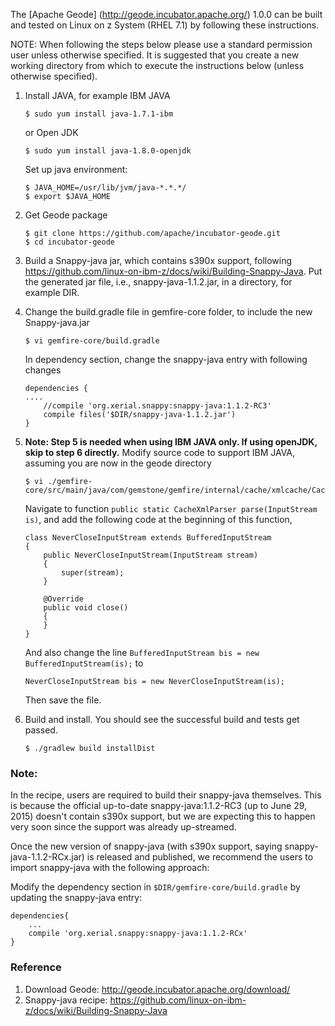 The [Apache Geode] (http://geode.incubator.apache.org/) 1.0.0 can be built and tested on Linux on z System (RHEL 7.1) by following these instructions.

NOTE: When following the steps below please use a standard permission user unless otherwise specified. It is suggested that you create a new working directory from which to execute the instructions below (unless otherwise specified).

1. Install JAVA, for example IBM JAVA

    ```
    $ sudo yum install java-1.7.1-ibm
    ```
   or Open JDK

    ```
    $ sudo yum install java-1.8.0-openjdk
    ```

   Set up java environment:

    ```
    $ JAVA_HOME=/usr/lib/jvm/java-*.*.*/
    $ export $JAVA_HOME
    ```

2. Get Geode package

    ```
    $ git clone https://github.com/apache/incubator-geode.git
    $ cd incubator-geode
    ```

3. Build a Snappy-java jar, which contains s390x support, following https://github.com/linux-on-ibm-z/docs/wiki/Building-Snappy-Java. Put the generated jar file, i.e., snappy-java-1.1.2.jar, in a directory, for example DIR.

4. Change the build.gradle file in gemfire-core folder, to include the new Snappy-java.jar

    ```
    $ vi gemfire-core/build.gradle
    ```

    In dependency section, change the snappy-java entry with following changes

    ```
    dependencies {
    ....
        //compile 'org.xerial.snappy:snappy-java:1.1.2-RC3'
        compile files('$DIR/snappy-java-1.1.2.jar')
    }
    ```

5. **Note: Step 5 is needed when using IBM JAVA only. If using openJDK, skip to step 6 directly.**
   Modify source code to support IBM JAVA, assuming you are now in the geode directory

    ```
    $ vi ./gemfire-core/src/main/java/com/gemstone/gemfire/internal/cache/xmlcache/CacheXmlParser.java
    ```

   Navigate to function `public static CacheXmlParser parse(InputStream is)`, and add the following code at the beginning of this function,

    ```
    class NeverCloseInputStream extends BufferedInputStream
    {
        public NeverCloseInputStream(InputStream stream)
        {
            super(stream);
        }

        @Override
        public void close()
        {
        }
    }
    ```

    And also change the line `BufferedInputStream bis = new BufferedInputStream(is);` to

    ```
    NeverCloseInputStream bis = new NeverCloseInputStream(is);
    ```

    Then save the file.

6. Build and install. You should see the successful build and tests get passed.

    ```
    $ ./gradlew build installDist
    ```

### Note:
In the recipe, users are required to build their snappy-java themselves. This is because the official up-to-date snappy-java:1.1.2-RC3 (up to June 29, 2015) doesn't contain s390x support, but we are expecting this to happen very soon since the support was already up-streamed.

Once the new version of snappy-java (with s390x support, saying snappy-java-1.1.2-RCx.jar) is released and published, we recommend the users to import snappy-java with the following approach:

Modify the dependency section in `$DIR/gemfire-core/build.gradle` by updating the snappy-java entry:

    dependencies{
        ...
        compile 'org.xerial.snappy:snappy-java:1.1.2-RCx'
    }

### Reference
1. Download Geode: http://geode.incubator.apache.org/download/
2. Snappy-java recipe: https://github.com/linux-on-ibm-z/docs/wiki/Building-Snappy-Java